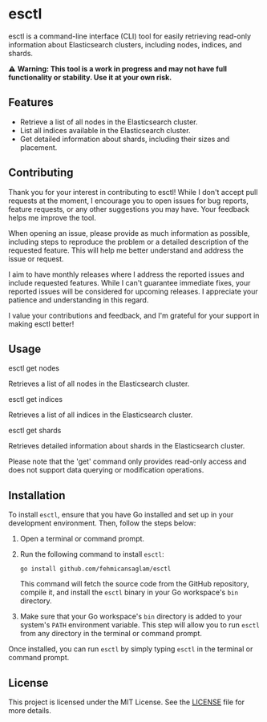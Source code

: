 # esctl

esctl is a command-line interface (CLI) tool for easily retrieving read-only information about Elasticsearch clusters, including nodes, indices, and shards.

⚠️ **Warning: This tool is a work in progress and may not have full functionality or stability. Use it at your own risk.**

## Features

- Retrieve a list of all nodes in the Elasticsearch cluster.
- List all indices available in the Elasticsearch cluster.
- Get detailed information about shards, including their sizes and placement.

## Contributing

Thank you for your interest in contributing to esctl! While I don't accept pull requests at the moment, I encourage you to open issues for bug reports, feature requests, or any other suggestions you may have. Your feedback helps me improve the tool.

When opening an issue, please provide as much information as possible, including steps to reproduce the problem or a detailed description of the requested feature. This will help me better understand and address the issue or request.

I aim to have monthly releases where I address the reported issues and include requested features. While I can't guarantee immediate fixes, your reported issues will be considered for upcoming releases. I appreciate your patience and understanding in this regard.

I value your contributions and feedback, and I'm grateful for your support in making esctl better!

## Usage

esctl get nodes

Retrieves a list of all nodes in the Elasticsearch cluster.

esctl get indices

Retrieves a list of all indices in the Elasticsearch cluster.

esctl get shards

Retrieves detailed information about shards in the Elasticsearch cluster.

Please note that the 'get' command only provides read-only access and does not support data querying or modification operations.

## Installation

To install `esctl`, ensure that you have Go installed and set up in your development environment. Then, follow the steps below:

1. Open a terminal or command prompt.

2. Run the following command to install `esctl`:

   ```shell
   go install github.com/fehmicansaglam/esctl
   ```
   This command will fetch the source code from the GitHub repository, compile it, and install the `esctl` binary in your Go workspace's `bin` directory.

3. Make sure that your Go workspace's `bin` directory is added to your system's `PATH` environment variable. This step will allow you to run `esctl` from any directory in the terminal or command prompt.

Once installed, you can run `esctl` by simply typing `esctl` in the terminal or command prompt.

## License

This project is licensed under the MIT License. See the [LICENSE](LICENSE) file for more details.

